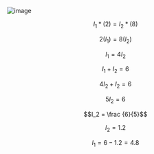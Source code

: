 ![image](https://github.com/user-attachments/assets/fee7e1de-cbec-4a6b-8c17-6625c26b61fb)


$$I_1*(2) = I_2*(8)$$

$$2(I_1) = 8(I_2)$$

$$I_1 = 4I_2$$

$$I_1 + I_2 = 6$$

$$4I_2 + I_2 = 6$$

$$5I_2 = 6$$

$$I_2 = \frac {6}{5}$$

$$I_2 = 1.2$$

$$I_1 = 6 - 1.2 = 4.8$$

